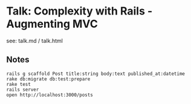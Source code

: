 # Talk: Complexity with Rails - Augmenting MVC

see: talk.md / talk.html



## Notes

```
rails g scaffold Post title:string body:text published_at:datetime
rake db:migrate db:test:prepare
rake test
rails server
open http://localhost:3000/posts
```
